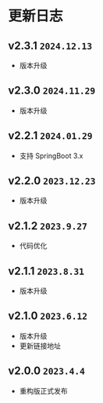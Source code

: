 # 更新日志

## v2.3.1 `2024.12.13`
- 版本升级

## v2.3.0 `2024.11.29`

- 版本升级

## v2.2.1 `2024.01.29`

- 支持 SpringBoot 3.x

## v2.2.0 `2023.12.23`

- 版本升级

## v2.1.2 `2023.9.27`

- 代码优化

## v2.1.1 `2023.8.31`

- 版本升级

## v2.1.0 `2023.6.12`

- 版本升级
- 更新链接地址

## v2.0.0 `2023.4.4`

- 重构版正式发布
